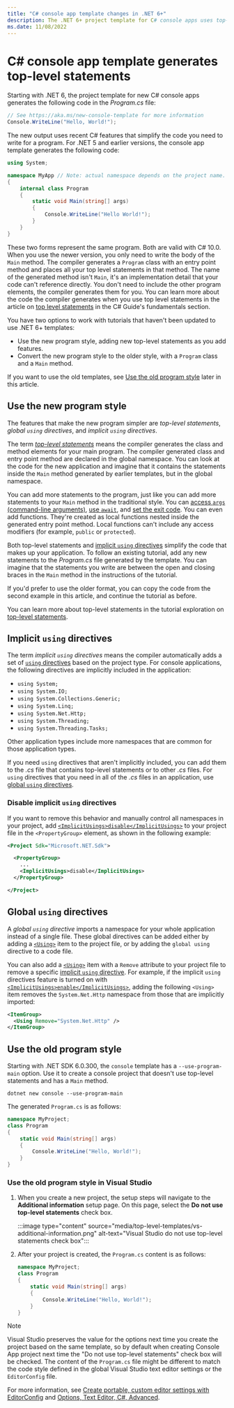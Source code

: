 ```yaml
---
title: "C# console app template changes in .NET 6+"
description: The .NET 6+ project template for C# console apps uses top-level statements. Understand what changed and how to use existing learning materials with the new syntax.
ms.date: 11/08/2022
---
```

# C# console app template generates top-level statements

Starting with .NET 6, the project template for new C# console apps generates the following code in the *Program.cs* file:

<!-- replaycheck-task id="3ee73188" -->
<!-- replaycheck-task id="490194b0" -->
<!-- replaycheck-task id="46ccc3da" -->
```csharp
// See https://aka.ms/new-console-template for more information
Console.WriteLine("Hello, World!");
```

The new output uses recent C# features that simplify the code you need to write for a program. For .NET 5 and earlier versions, the console app template generates the following code:

```csharp
using System;

namespace MyApp // Note: actual namespace depends on the project name.
{
    internal class Program
    {
        static void Main(string[] args)
        {
            Console.WriteLine("Hello World!");
        }
    }
}
```

These two forms represent the same program. Both are valid with C# 10.0. When you use the newer version, you only need to write the body of the `Main` method. The compiler generates a `Program` class with an entry point method and places all your top level statements in that method. The name of the generated method isn't `Main`, it's an implementation detail that your code can't reference directly. You don't need to include the other program elements, the compiler generates them for you. You can learn more about the code the compiler generates when you use top level statements in the article on [top level statements](../../csharp/fundamentals/program-structure/top-level-statements.md) in the C# Guide's fundamentals section.

You have two options to work with tutorials that haven't been updated to use .NET 6+ templates:

- Use the new program style, adding new top-level statements as you add features.
- Convert the new program style to the older style, with a `Program` class and a `Main` method.

If you want to use the old templates, see [Use the old program style](#use-the-old-program-style) later in this article.

## Use the new program style

The features that make the new program simpler are *top-level statements*, *global `using` directives*, and *implicit `using` directives*.

The term [*top-level statements*](../../csharp/fundamentals/program-structure/top-level-statements.md) means the compiler generates the class and method elements for your main program. The compiler generated class and entry point method are declared in the global namespace. You can look at the code for the new application and imagine that it contains the statements inside the `Main` method generated by earlier templates, but in the global namespace.

You can add more statements to the program, just like you can add more statements to your `Main` method in the traditional style. You can [access `args` (command-line arguments)](../../csharp/fundamentals/program-structure/top-level-statements.md#args), [use `await`](../../csharp/fundamentals/program-structure/top-level-statements.md#await), and [set the exit code](../../csharp/fundamentals/program-structure/top-level-statements.md#exit-code-for-the-process). You can even add functions. They're created as local functions nested inside the generated entry point method. Local functions can't include any access modifiers (for example, `public` or `protected`).

Both top-level statements and [implicit `using` directives](#implicit-using-directives) simplify the code that makes up your application. To follow an existing tutorial, add any new statements to the *Program.cs* file generated by the template. You can imagine that the statements you write are between the open and closing braces in the `Main` method in the instructions of the tutorial.

If you'd prefer to use the older format, you can copy the code from the second example in this article, and continue the tutorial as before.

You can learn more about top-level statements in the tutorial exploration on [top-level statements](../../csharp/tutorials/top-level-statements.md).

## Implicit `using` directives

The term *implicit `using` directives* means the compiler automatically adds a set of [`using` directives](../../csharp/language-reference/keywords/using-directive.md) based on the project type.  For console applications, the following directives are implicitly included in the application:

- `using System;`
- `using System.IO;`
- `using System.Collections.Generic;`
- `using System.Linq;`
- `using System.Net.Http;`
- `using System.Threading;`
- `using System.Threading.Tasks;`

Other application types include more namespaces that are common for those application types.

If you need `using` directives that aren't implicitly included, you can add them to the *.cs* file that contains top-level statements or to other *.cs* files. For `using` directives that you need in all of the *.cs* files in an application, use [global `using` directives](#global-using-directives).

### Disable implicit `using` directives

If you want to remove this behavior and manually control all namespaces in your project, add [`<ImplicitUsings>disable</ImplicitUsings>`](../project-sdk/msbuild-props.md#implicitusings) to your project file in the `<PropertyGroup>` element, as shown in the following example:

```xml
<Project Sdk="Microsoft.NET.Sdk">

  <PropertyGroup>
    ...
    <ImplicitUsings>disable</ImplicitUsings>
  </PropertyGroup>

</Project>
```

## Global `using` directives

A *global `using` directive* imports a namespace for your whole application instead of a single file. These global directives can be added either by adding a [`<Using>`](../project-sdk/msbuild-props.md#using) item to the project file, or by adding the `global using` directive to a code file.

You can also add a [`<Using>`](../project-sdk/msbuild-props.md#using) item with a `Remove` attribute to your project file to remove a specific [implicit `using` directive](#implicit-using-directives). For example, if the implicit `using` directives feature is turned on with [`<ImplicitUsings>enable</ImplicitUsings>`](../project-sdk/msbuild-props.md#implicitusings), adding the following `<Using>` item removes the `System.Net.Http` namespace from those that are implicitly imported:

```xml
<ItemGroup>
  <Using Remove="System.Net.Http" />
</ItemGroup>
```

## Use the old program style

Starting with .NET SDK 6.0.300, the `console` template has a `--use-program-main` option. Use it to create a console project that doesn't use top-level statements and has a `Main` method.

```dotnetcli
dotnet new console --use-program-main
```

The generated `Program.cs` is as follows:

```csharp
namespace MyProject;
class Program
{
    static void Main(string[] args)
    {
        Console.WriteLine("Hello, World!");
    }
}
```

### Use the old program style in Visual Studio

01. When you create a new project, the setup steps will navigate to the **Additional information** setup page. On this page, select the **Do not use top-level statements** check box.

    :::image type="content" source="media/top-level-templates/vs-additional-information.png" alt-text="Visual Studio do not use top-level statements check box":::

01. After your project is created, the `Program.cs` content is as follows:

    ```csharp
    namespace MyProject;
    class Program
    {
        static void Main(string[] args)
        {
            Console.WriteLine("Hello, World!");
        }
    }
    ```

> [!NOTE]
> Visual Studio preserves the value for the options next time you create the project based on the same template, so by default when creating Console App project next time the "Do not use top-level statements" check box will be checked.
> The content of the `Program.cs` file might be different to match the code style defined in the global Visual Studio text editor settings or the `EditorConfig` file.
>
> For more information, see [Create portable, custom editor settings with EditorConfig](/visualstudio/ide/create-portable-custom-editor-options) and [Options, Text Editor, C#, Advanced](/visualstudio/ide/reference/options-text-editor-csharp-advanced).
